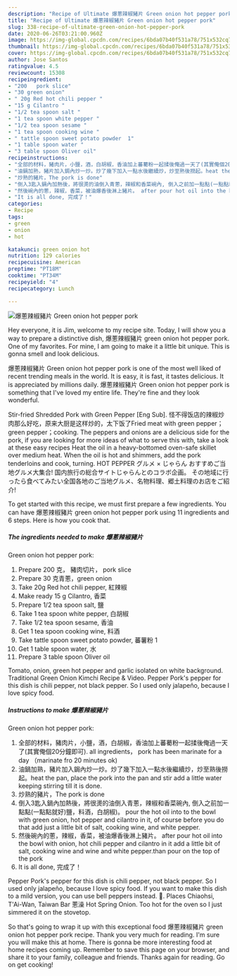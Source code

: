 ```yaml
---
description: "Recipe of Ultimate 爆蔥辣椒豬片 Green onion hot pepper pork"
title: "Recipe of Ultimate 爆蔥辣椒豬片 Green onion hot pepper pork"
slug: 338-recipe-of-ultimate-green-onion-hot-pepper-pork
date: 2020-06-26T03:21:00.960Z
image: https://img-global.cpcdn.com/recipes/6bda07b40f531a78/751x532cq70/爆蔥辣椒豬片-green-onion-hot-pepper-pork-recipe-main-photo.jpg
thumbnail: https://img-global.cpcdn.com/recipes/6bda07b40f531a78/751x532cq70/爆蔥辣椒豬片-green-onion-hot-pepper-pork-recipe-main-photo.jpg
cover: https://img-global.cpcdn.com/recipes/6bda07b40f531a78/751x532cq70/爆蔥辣椒豬片-green-onion-hot-pepper-pork-recipe-main-photo.jpg
author: Jose Santos
ratingvalue: 4.5
reviewcount: 15308
recipeingredient:
- "200   pork slice"
- "30 green onion"
- " 20g Red hot chili pepper "
- "15 g Cilantro "
- "1/2 tea spoon salt "
- "1 tea spoon white pepper "
- "1/2 tea spoon sesame "
- "1 tea spoon cooking wine "
- " tattle spoon sweet potato powder  1"
- "1 table spoon water "
- "3 table spoon Oliver oil"
recipeinstructions:
- "全部的材料，豬肉片，小鹽，酒，白胡椒，香油加上蕃薥粉一起揉後俺過一天了(其實俺個20分鐘即可). all ingredients， pork has been marinate for a day （marinate fro 20 minutes ok)"
- "油鍋加熟，豬片加入鋦內炒一炒。炒了幾下加入一點水後繼續炒，炒至熟後撈起。heat the pan, place the pork into the pan and stir add a little water keeping stirring till it is done."
- "炒熟的豬片，The pork is done"
- "倒入3匙入鍋內加熱後，將很燙的油倒入青蔥，辣椒和香菜碗內, 倒入之前加一點點(一點點就好)鹽，料酒，白胡椒)。 pour the hot oil into to the bowl with green onion, hot pepper and cilantro in it, of course before you do that add just a little bit of salt, cooking wine, and white pepper."
- "然後碗內的蔥，辣椒，香菜，被油爆香後淋上豬片。 after pour hot oil into the bowl with onion, hot chili pepper and cilantro in it add a little bit of salt, cooking wine and wine and white pepper.than pour on the top of the pork"
- "It is all done, 完成了！"
categories:
- Recipe
tags:
- green
- onion
- hot

katakunci: green onion hot 
nutrition: 129 calories
recipecuisine: American
preptime: "PT18M"
cooktime: "PT34M"
recipeyield: "4"
recipecategory: Lunch

---
```



![爆蔥辣椒豬片
Green onion hot pepper pork](https://img-global.cpcdn.com/recipes/6bda07b40f531a78/751x532cq70/爆蔥辣椒豬片-green-onion-hot-pepper-pork-recipe-main-photo.jpg)

Hey everyone, it is Jim, welcome to my recipe site. Today, I will show you a way to prepare a distinctive dish, 爆蔥辣椒豬片
green onion hot pepper pork. One of my favorites. For mine, I am going to make it a little bit unique. This is gonna smell and look delicious.

爆蔥辣椒豬片
Green onion hot pepper pork is one of the most well liked of recent trending meals in the world. It is easy, it is fast, it tastes delicious. It is appreciated by millions daily. 爆蔥辣椒豬片
Green onion hot pepper pork is something that I've loved my entire life. They're fine and they look wonderful.

Stir-fried Shredded Pork with Green Pepper [Eng Sub]. 怪不得饭店的辣椒炒肉那么好吃，原来大厨是这样炒的，太下饭了Fried meat with green pepper；green pepper；cooking. The peppers and onions are a delicious side for the pork, if you are looking for more ideas of what to serve this with, take a look at these easy recipes Heat the oil in a heavy-bottomed oven-safe skillet over medium heat. When the oil is hot and shimmers, add the pork tenderloins and cook, turning. HOT PEPPER グルメ × じゃらん おすすめご当地グルメ大集合! 国内旅行の総合サイトじゃらんとのコラボ企画。 その地域に行ったら食べてみたい全国各地のご当地グルメ、名物料理、郷土料理のお店をご紹介!


To get started with this recipe, we must first prepare a few ingredients. You can have 爆蔥辣椒豬片
green onion hot pepper pork using 11 ingredients and 6 steps. Here is how you cook that.

<!--inarticleads1-->

##### The ingredients needed to make 爆蔥辣椒豬片
Green onion hot pepper pork:

1. Prepare 200 克， 豬肉切片， pork slice
1. Prepare 30 克青蔥，green onion
1. Take  20g Red hot chili pepper, 紅辣椒
1. Make ready 15 g Cilantro, 香菜
1. Prepare 1/2 tea spoon salt, 鹽
1. Take 1 tea spoon white pepper, 白胡椒
1. Take 1/2 tea spoon sesame, 香油
1. Get 1 tea spoon cooking wine, 料酒
1. Take  tattle spoon sweet potato powder, 蕃薯粉 1
1. Get 1 table spoon water, 水
1. Prepare 3 table spoon Oliver oil


Tomato, onion, green hot pepper and garlic isolated on white background. Traditional Green Onion Kimchi Recipe &amp; Video. Pepper Pork&#39;s pepper for this dish is chili pepper, not black pepper. So I used only jalapeño, because I love spicy food. 

<!--inarticleads2-->

##### Instructions to make 爆蔥辣椒豬片
Green onion hot pepper pork:

1. 全部的材料，豬肉片，小鹽，酒，白胡椒，香油加上蕃薥粉一起揉後俺過一天了(其實俺個20分鐘即可). all ingredients， pork has been marinate for a day （marinate fro 20 minutes ok)
1. 油鍋加熟，豬片加入鋦內炒一炒。炒了幾下加入一點水後繼續炒，炒至熟後撈起。heat the pan, place the pork into the pan and stir add a little water keeping stirring till it is done.
1. 炒熟的豬片，The pork is done
1. 倒入3匙入鍋內加熱後，將很燙的油倒入青蔥，辣椒和香菜碗內, 倒入之前加一點點(一點點就好)鹽，料酒，白胡椒)。 pour the hot oil into to the bowl with green onion, hot pepper and cilantro in it, of course before you do that add just a little bit of salt, cooking wine, and white pepper.
1. 然後碗內的蔥，辣椒，香菜，被油爆香後淋上豬片。 after pour hot oil into the bowl with onion, hot chili pepper and cilantro in it add a little bit of salt, cooking wine and wine and white pepper.than pour on the top of the pork
1. It is all done, 完成了！


Pepper Pork&#39;s pepper for this dish is chili pepper, not black pepper. So I used only jalapeño, because I love spicy food. If you want to make this dish to a mild version, you can use bell peppers instead. 🙂. Places Chiaohsi, T&#39;Ai-Wan, Taiwan Bar 蔥澡 Hot Spring Onion. Too hot for the oven so I just simmered it on the stovetop. 

So that's going to wrap it up with this exceptional food 爆蔥辣椒豬片
green onion hot pepper pork recipe. Thank you very much for reading. I'm sure you will make this at home. There is gonna be more interesting food at home recipes coming up. Remember to save this page on your browser, and share it to your family, colleague and friends. Thanks again for reading. Go on get cooking!
